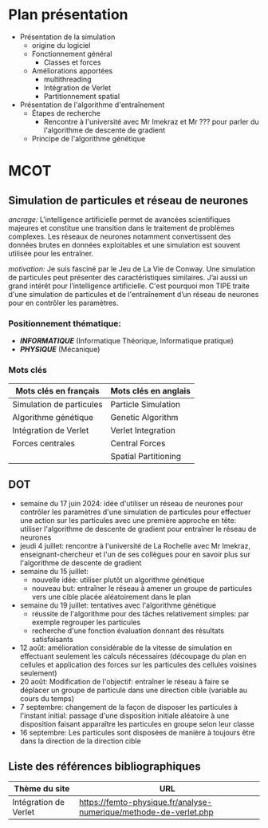 ﻿# Plan présentation

- Présentation de la simulation
  - origine du logiciel
  - Fonctionnement général
    - Classes et forces
  - Améliorations apportées
    - multithreading
    - Intégration de Verlet
    - Partitionnement spatial
- Présentation de l'algorithme d'entraînement
  - Étapes de recherche
    - Rencontre à l'université avec Mr Imekraz et Mr ??? pour parler du l'algorithme de descente de gradient
  - Principe de l'algorithme génétique

# MCOT

## Simulation de particules et réseau de neurones

_ancrage:_ L'intelligence artificielle permet de avancées scientifiques majeures et constitue une transition dans le traitement de problèmes complexes. Les réseaux de neurones notamment convertissent des données brutes en données exploitables et une simulation est souvent utilisée pour les entraîner.

_motivation:_ Je suis fasciné par le Jeu de La Vie de Conway. Une simulation de particules peut présenter des caractéristiques similaires. J’ai aussi un grand intérêt pour l’intelligence artificielle. C'est pourquoi mon TIPE traite d'une simulation de particules et de l'entraînement d’un réseau de neurones pour en contrôler les paramètres.

### Positionnement thématique:

- **_INFORMATIQUE_** (Informatique Théorique, Informatique pratique)
- **_PHYSIQUE_** (Mécanique)

### Mots clés

| Mots clés en français    | Mots clés en anglais |
| ------------------------ | -------------------- |
| Simulation de particules | Particle Simulation  |
| Algorithme génétique     | Genetic Algorithm    |
| Intégration de Verlet    | Verlet Integration   |
| Forces centrales         | Central Forces       |
|                          | Spatial Partitioning |

## DOT

- semaine du 17 juin 2024: idée d'utiliser un réseau de neurones pour contrôler les paramètres d'une simulation de particules pour effectuer une action sur les particules avec une première approche en tête: utiliser l'algorithme de descente de gradient pour entraîner le réseau de neurones
- jeudi 4 juillet: rencontre à l'université de La Rochelle avec Mr Imekraz, enseignant-chercheur et l'un de ses collègues pour en savoir plus sur l'algorithme de descente de gradient
- semaine du 15 juillet:
  - nouvelle idée: utiliser plutôt un algorithme génétique
  - nouveau but: entraîner le réseau à amener un groupe de particules vers une cible placée aléatoirement dans le plan
- semaine du 19 juillet: tentatives avec l'algorithme génétique
  - réussite de l'algorithme pour des tâches relativement simples: par exemple regrouper les particules
  - recherche d'une fonction évaluation donnant des résultats satisfaisants
- 12 août: amélioration considérable de la vitesse de simulation en effectuant seulement les calculs nécessaires (découpage du plan en cellules et application des forces sur les particules des cellules voisines seulement)
- 20 août: Modification de l'objectif: entraîner le réseau à faire se déplacer un groupe de particule dans une direction cible (variable au cours du temps)
- 7 septembre: changement de la façon de disposer les particules à l'instant initial: passage d'une disposition initiale aléatoire à une disposition faisant apparaître les particules en groupe selon leur classe
- 16 septembre: Les particules sont disposées de manière à toujours être dans la direction de la direction cible

## Liste des références bibliographiques

| Thème du site         | URL                                                               |
| --------------------- | ----------------------------------------------------------------- |
| Intégration de Verlet | https://femto-physique.fr/analyse-numerique/methode-de-verlet.php |
